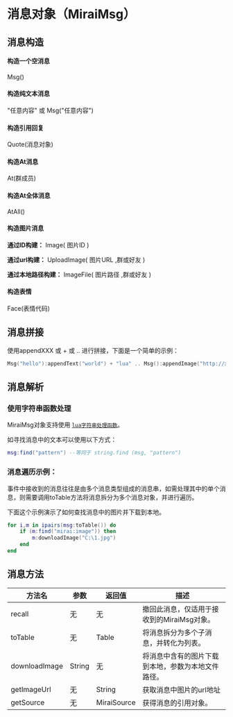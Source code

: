# 消息对象（MiraiMsg）

## 消息构造

#### 构造一个空消息

Msg()

#### 构造纯文本消息

"任意内容"  或 Msg("任意内容")

#### **构造引用回复**

Quote(消息对象) 

#### 构造At消息

At(群成员)

#### 构造At全体消息

AtAll()

#### 构造图片消息

**通过ID构建：**  Image( 图片ID )

**通过url构建：** UploadImage( 图片URL ,群或好友 )

**通过本地路径构建：** ImageFile( 图片路径 ,群或好友 )

#### 构造表情

Face(表情代码)

## 消息拼接

使用appendXXX 或 + 或 .. 进行拼接，下面是一个简单的示例：

``` lua
Msg("hello"):appendText("world") + "lua" .. Msg():appendImage("http://xxxxx",sender) .. Face(1)
```

## 消息解析

### 使用字符串函数处理

MiraiMsg对象支持使用 [`lua字符串处理函数`](https://www.runoob.com/lua/lua-strings.html)。

如寻找消息中的文本可以使用以下方式：

``` lua
msg:find("pattern") --等同于 string.find (msg, "pattern")
```



### 消息遍历示例：

事件中接收到的消息往往是由多个消息类型组成的消息串，如需处理其中的单个消息，则需要调用toTable方法将消息拆分为多个消息对象，并进行遍历。

下面这个示例演示了如何查找消息中的图片并下载到本地。

``` lua
for i,m in ipairs(msg:toTable()) do
	if (m:find("mirai:image")) then
        m:downloadImage("C:\1.jpg")
    end
end
```

## 消息方法

| 方法名        | 参数   | 返回值      | 描述                                               |
| ------------- | ------ | ----------- | -------------------------------------------------- |
| recall        | 无     | 无          | 撤回此消息，仅适用于接收到的MiraiMsg对象。         |
| toTable       | 无     | Table       | 将消息拆分为多个子消息，并转化为列表。             |
| downloadImage | String | 无          | 将消息中含有的图片下载到本地，参数为本地文件路径。 |
| getImageUrl   | 无     | String      | 获取消息中图片的url地址                            |
| getSource     | 无     | MiraiSource | 获得消息的引用对象。                               |


